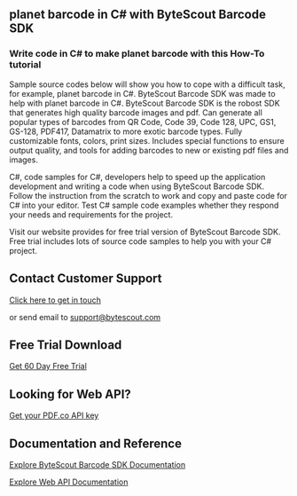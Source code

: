 ## planet barcode in C# with ByteScout Barcode SDK

### Write code in C# to make planet barcode with this How-To tutorial

Sample source codes below will show you how to cope with a difficult task, for example, planet barcode in C#. ByteScout Barcode SDK was made to help with planet barcode in C#. ByteScout Barcode SDK is the robost SDK that generates high quality barcode images and pdf. Can generate all popular types of barcodes from QR Code, Code 39, Code 128, UPC, GS1, GS-128, PDF417, Datamatrix to more exotic barcode types. Fully customizable fonts, colors, print sizes. Includes special functions to ensure output quality, and tools for adding barcodes to new or existing pdf files and images.

C#, code samples for C#, developers help to speed up the application development and writing a code when using ByteScout Barcode SDK. Follow the instruction from the scratch to work and copy and paste code for C# into your editor. Test C# sample code examples whether they respond your needs and requirements for the project.

Visit our website provides for free trial version of ByteScout Barcode SDK. Free trial includes lots of source code samples to help you with your C# project.

## Contact Customer Support

[Click here to get in touch](https://bytescout.zendesk.com/hc/en-us/requests/new?subject=ByteScout%20Barcode%20SDK%20Question)

or send email to [support@bytescout.com](mailto:support@bytescout.com?subject=ByteScout%20Barcode%20SDK%20Question) 

## Free Trial Download

[Get 60 Day Free Trial](https://bytescout.com/download/web-installer?utm_source=github-readme)

## Looking for Web API? 

[Get your PDF.co API key](https://pdf.co/documentation/api?utm_source=github-readme)

## Documentation and Reference

[Explore ByteScout Barcode SDK Documentation](https://bytescout.com/documentation/index.html?utm_source=github-readme)

[Explore Web API Documentation](https://pdf.co/documentation/api?utm_source=github-readme)